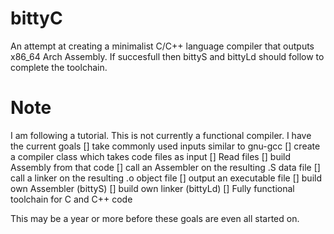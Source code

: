 # bittyC
An attempt at creating a minimalist C/C++ language compiler that outputs x86_64 Arch Assembly. If succesfull then bittyS and bittyLd should follow to complete the toolchain.

# Note
I am following a tutorial. This is not currently a functional compiler. I have the current goals
[] take commonly used inputs similar to gnu-gcc
[] create a compiler class which takes code files as input
	[] Read files
	[] build Assembly from that code
	[] call an Assembler on the resulting .S data file
	[] call a linker on the resulting .o object file
	[] output an executable file
[] build own Assembler (bittyS)
[] build own linker (bittyLd)
[] Fully functional toolchain for C and C++ code

This may be a year or more before these goals are even all started on.

